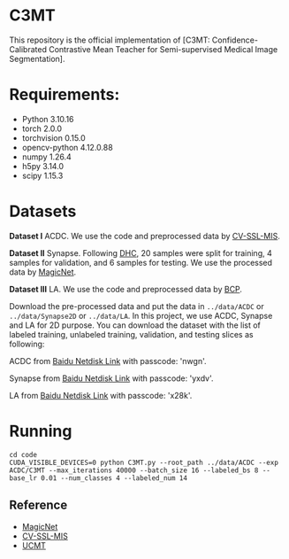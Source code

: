 # C3MT

This repository is the official implementation of [C3MT: Confidence-Calibrated Contrastive Mean Teacher for Semi-supervised Medical Image Segmentation]. 

# Requirements:
- Python 3.10.16
- torch 2.0.0
- torchvision 0.15.0
- opencv-python 4.12.0.88
- numpy 1.26.4
- h5py 3.14.0
- scipy 1.15.3


# Datasets
**Dataset I**
ACDC. We use the code and preprocessed data by [CV-SSL-MIS](https://github.com/ziyangwang007/CV-SSL-MIS). 

**Dataset II**
Synapse. Following [DHC](https://github.com/xmed-lab/DHC), 20 samples were split for training, 4 samples for validation, and 6 samples for testing. We use the processed data by [MagicNet](https://github.com/DeepMed-Lab-ECNU/MagicNet).

**Dataset III**
LA. We use the code and preprocessed data by [BCP](https://github.com/DeepMed-Lab-ECNU/BCP). 

Download the pre-processed data and put the data in `../data/ACDC` or `../data/Synapse2D` or `../data/LA`. In this project, we use ACDC, Synapse and LA for 2D purpose. You can download the dataset with the list of labeled training, unlabeled training, validation, and testing slices as following:

ACDC from [Baidu Netdisk Link](https://pan.baidu.com/s/1hON-8sEC31LQ8m2S2KF9Ag) with passcode: 'nwgn'.

Synapse from [Baidu Netdisk Link](https://pan.baidu.com/s/1Zgfj_UzGLMJVvoGWbiW5QQ) with passcode: 'yxdv'.

LA from [Baidu Netdisk Link](https://pan.baidu.com/s/10lCcwUtoEey_5t5P-X2fOQ) with passcode: 'x28k'.
# Running
```
cd code
CUDA_VISIBLE_DEVICES=0 python C3MT.py --root_path ../data/ACDC --exp ACDC/C3MT --max_iterations 40000 --batch_size 16 --labeled_bs 8 --base_lr 0.01 --num_classes 4 --labeled_num 14
```

## Reference
* [MagicNet](https://github.com/DeepMed-Lab-ECNU/MagicNet)
* [CV-SSL-MIS](https://github.com/ziyangwang007/CV-SSL-MIS)
* [UCMT](https://github.com/Senyh/UCMT)

